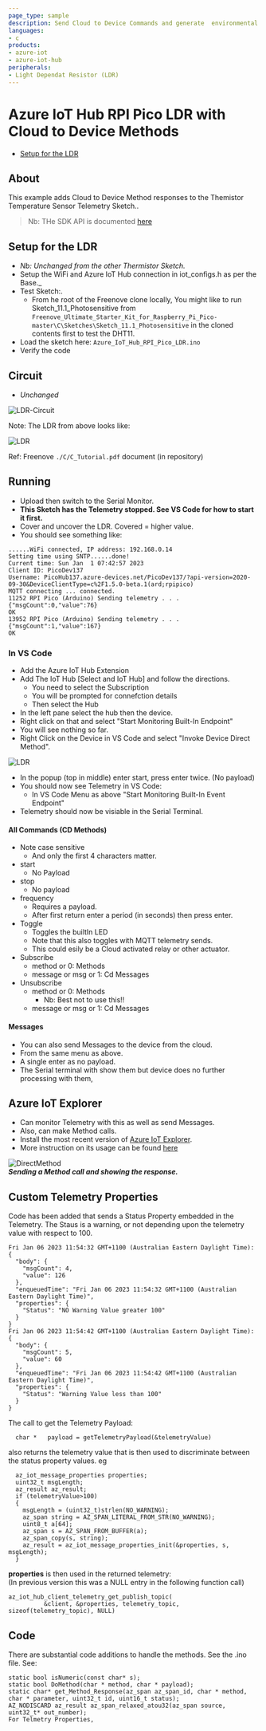 ```yaml
---
page_type: sample
description: Send Cloud to Device Commands and generate  environmental telemetry data on a RPI Pico W as an Arduino device and send to an Azure IoT Hub. 
languages:
- c
products:
- azure-iot
- azure-iot-hub
peripherals:
- Light Dependat Resistor (LDR)
---
```



# Azure IoT Hub RPI Pico LDR with Cloud to Device Methods

  -   [Setup for the LDR](#Setup-for-the-LDR)

## About

This example adds Cloud to Device Method responses to the Themistor Temperature Sensor Telemetry Sketch..

> Nb: THe SDK API is documented [here](https://azuresdkdocs.blob.core.windows.net/$web/c/az_iot/1.1.0-beta.2/index.html)

## Setup for the LDR
- *Nb: Unchanged from the other Thermistor Sketch.*
- Setup the WiFi and Azure IoT Hub connection in iot_configs.h as per the Base._ 
- Test Sketch:.
  - From he root of the Freenove clone locally,
    You might like to run Sketch_11.1_Photosensitive from ```Freenove_Ultimate_Starter_Kit_for_Raspberry_Pi_Pico-master\C\Sketches\Sketch_11.1_Photosensitive``` in the cloned contents first to test the DHT11.
- Load the sketch here: ```Azure_IoT_Hub_RPI_Pico_LDR.ino```
- Verify the code

## Circuit

- *Unchanged*

![LDR-Circuit](./Light-Sensor-Circuit.png)

Note: The LDR from above looks like:

![LDR](./ldr.png)

Ref: Freenove ```./C/C_Tutorial.pdf``` document (in repository) 

## Running
- Upload then switch to the Serial Monitor.
- **This Sketch has the Telemetry stopped. See VS Code for how to start it first.**
- Cover and uncover the LDR. Covered = higher value.
- You should see something like:
```
......WiFi connected, IP address: 192.168.0.14
Setting time using SNTP......done!
Current time: Sun Jan  1 07:42:57 2023
Client ID: PicoDev137
Username: PicoHub137.azure-devices.net/PicoDev137/?api-version=2020-09-30&DeviceClientType=c%2F1.5.0-beta.1(ard;rpipico)
MQTT connecting ... connected.
11252 RPI Pico (Arduino) Sending telemetry . . . {"msgCount":0,"value":76}
OK
13952 RPI Pico (Arduino) Sending telemetry . . . {"msgCount":1,"value":167}
OK
```

### In VS Code
- Add the Azure IoT Hub Extension
- Add The IoT Hub [Select and IoT Hub] and follow the directions.
  - You need to select the Subscription 
  - You will be prompted for connefction details
  - Then select the Hub
- In the left pane select the hub then the device.
- Right click on that and select "Start Monitoring Built-In Endpoint"
- You will see nothing so far.
- Right Click on the Device in VS Code and select "Invoke Device Direct Method".

![LDR](./InvokeMethod.png)

- In the popup (top in middle) enter start, press enter twice. (No payload)
- You should now see Telemetry in VS Code:
  - In VS Code Menu as above "Start Monitoring Built-In Event Endpoint"
- Telemetry should now be visiable in the Serial Terminal.

#### All Commands (CD Methods)
  - Note case sensitive
    - And only the first 4 characters matter.
  - start
    - No Payload
  - stop
    - No payload
  - frequency
    - Requires a payload.
    - After first return enter a period (in seconds) then press enter.
  - Toggle
    - Toggles the builtIn LED
    - Note that this also toggles with MQTT telemetry sends.
    - This could esily be a Cloud activated relay or other actuator.
  - Subscribe
    - method or 0: Methods
    - message or msg or 1: Cd Messages
  - Unsubscribe
    - method or 0: Methods
      - Nb: Best not to use this!!
    - message or msg or 1: Cd Messages

#### Messages
- You can also send Messages to the device from the cloud.
- From the same menu as above.
- A single enter as no payload.
- The Serial terminal with show them but device does no further processing with them,

## Azure IoT Explorer

- Can monitor Telemetry with this as well as send Messages.
- Also, can make Method calls.
- Install the  most recent version of [Azure IoT
    Explorer](https://github.com/Azure/azure-iot-explorer/releases).
- More instruction on its usage can be found
    [here](https://docs.microsoft.com/azure/iot-pnp/howto-use-iot-explorer)

![DirectMethod](./DirectMethod.png)  
***Sending a Method call and showing the response.***

## Custom Telemetry Properties

Code has been added that sends a Status Property embedded in the Telemetry. 
The Staus is a warning, or not depending upon the telemetry value with respect to 100.

```
Fri Jan 06 2023 11:54:32 GMT+1100 (Australian Eastern Daylight Time):
{
  "body": {
    "msgCount": 4,
    "value": 126
  },
  "enqueuedTime": "Fri Jan 06 2023 11:54:32 GMT+1100 (Australian Eastern Daylight Time)",
  "properties": {
    "Status": "NO Warning Value greater 100"
  }
}
Fri Jan 06 2023 11:54:42 GMT+1100 (Australian Eastern Daylight Time):
{
  "body": {
    "msgCount": 5,
    "value": 60
  },
  "enqueuedTime": "Fri Jan 06 2023 11:54:42 GMT+1100 (Australian Eastern Daylight Time)",
  "properties": {
    "Status": "Warning Value less than 100"
  }
}
```
The call to get the Telemetry Payload:
```
  char *   payload = getTelemetryPayload(&telemetryValue)
```
also returns the telemetry value that is then used to discriminate between the status property values.
eg
```
  az_iot_message_properties properties;
  uint32_t msgLength;
  az_result az_result;
  if (telemetryValue>100)
  {
    msgLength = (uint32_t)strlen(NO_WARNING);
    az_span string = AZ_SPAN_LITERAL_FROM_STR(NO_WARNING);
    uint8_t a[64];
    az_span s = AZ_SPAN_FROM_BUFFER(a);
    az_span_copy(s, string);
    az_result = az_iot_message_properties_init(&properties, s, msgLength);
  }
```
**properties** is then used in the returned telemetry:  
(In previous version this was a NULL entry in the following function call)
```
az_iot_hub_client_telemetry_get_publish_topic(
          &client, &properties, telemetry_topic, sizeof(telemetry_topic), NULL)
```

## Code

There are substantial code additions to handle the methods. See the .ino file.
See:
```
static bool isNumeric(const char* s);
static bool DoMethod(char * method, char * payload);
static char* get_Method_Response(az_span az_span_id, char * method, char * parameter, uint32_t id, uint16_t status); 
AZ_NODISCARD az_result az_span_relaxed_atou32(az_span source, uint32_t* out_number);
For Telmetry Properties, 

```
